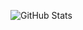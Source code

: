 ![GitHub Stats](https://github-readme-stats.vercel.app/api?username=Nilopahc&show_icons=true&count_private=true&hide=prs&theme=radical)

